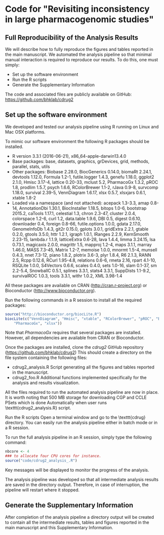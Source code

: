 # Code for "Revisiting inconsistency in large pharmacogenomic studies"


## Full Reproducibility of the Analysis Results
 
We will describe how to fully reproduce the figures and tables reported in the main manuscript. We automated the analysis pipeline so that minimal manual interaction is required to reproduce our results. To do this, one must simply:

  * Set up the software environment
  * Run the R scripts
  * Generate the Supplementary Information



The code and associated files are publicly available on GitHub: https://github.com/bhklab/cdrug2

## Set up the software environment

We developed and tested our analysis pipeline using R running on Linux and Mac OSX platforms.

To mimic our software environment the following R packages should be installed.


  * R version 3.3.1 (2016-06-21), x86_64-apple-darwin13.4.0
  * Base packages: base, datasets, graphics, grDevices, grid, methods, parallel, stats, utils
  * Other packages: Biobase 2.28.0, BiocGenerics 0.14.0, biomaRt 2.24.1, devtools 1.12.0, Formula 1.2-1, futile.logger 1.4.3, genefu 1.18.0, ggplot2 2.1.0, Hmisc 3.17-4, lattice 0.20-33, mclust 5.2, PharmacoGx 1.3.2, pROC 1.8, prodlim 1.5.7, psych 1.6.6, RColorBrewer 1.1-2, rJava 0.9-8, survcomp 1.18.0, survival 2.39-5, VennDiagram 1.6.17, xlsx 0.5.7, xlsxjars 0.6.1, xtable 1.8-2
  * Loaded via a namespace (and not attached): acepack 1.3-3.3, amap 0.8-14, AnnotationDbi 1.30.1, BiocInstaller 1.18.5, bitops 1.0-6, bootstrap 2015.2, caTools 1.17.1, celestial 1.3, chron 2.3-47, cluster 2.0.4, colorspace 1.2-6, curl 1.2, data.table 1.9.6, DBI 0.5, digest 0.6.10, downloader 0.4, foreign 0.8-66, futile.options 1.0.0, gdata 2.17.0, GenomeInfoDb 1.4.3, git2r 0.15.0, gplots 3.0.1, gridExtra 2.2.1, gtable 0.2.0, gtools 3.5.0, httr 1.2.1, igraph 1.0.1, IRanges 2.2.9, KernSmooth 2.23-15, lambda.r 1.1.9, latticeExtra 0.6-28, lava 1.4.4, limma 3.24.15, lsa 0.73.1, magicaxis 2.0.0, magrittr 1.5, mapproj 1.2-4, maps 3.1.1, marray 1.46.0, MASS 7.3-45, Matrix 1.2-7, memoise 1.0.0, mnormt 1.5-4, munsell 0.4.3, nnet 7.3-12, piano 1.8.2, plotrix 3.6-3, plyr 1.8.4, R6 2.1.3, RANN 2.5, Rcpp 0.12.6, RCurl 1.95-4.8, relations 0.6-6, rmeta 2.16, rpart 4.1-10, RSQLite 1.0.0, S4Vectors 0.6.6, scales 0.4.0, sets 1.0-16, slam 0.1-37, sm 2.2-5.4, SnowballC 0.5.1, splines 3.3.1, stats4 3.3.1, SuppDists 1.1-9.2, survivalROC 1.0.3, tools 3.3.1, withr 1.0.2, XML 3.98-1.4

All these packages are available on CRAN (http://cran.r-project.org) or Bioconductor (http://www.bioconductor.org).

Run the following commands in a R session to install all the required packages:

```R
source("http://bioconductor.org/biocLite.R")
biocLite(c("VennDiagram", "Hmisc", "xtable", "RColorBrewer", "pROC", "Biobase", "genefu"
	"PharmacoGx", "xlsx"))
```

Note that *PharmacoGx* requires that several packages are installed. However, all dependencies are available from CRAN or Bioconductor.

Once the packages are installed, clone the *cdrug2* GitHub repository (https://github.com/bhklab/cdrug2) This should create a directory on the file system containing the following files:

  * cdrug2_analysis.R Script generating all the figures and tables reported in the manuscript.
  * cdrug2_foo.R Additional functions implemented specifically for the analysis and results visualization.


All the files required to run the automated analysis pipeline are now in place. It is worth noting that 500 MB storage for downloading CGP and CCLE PSets which is done Automatically when user runs \texttt{cdrug2\_analysis.R} script. 

Run the R scripts
Open a terminal window and go to the \texttt{cdrug} directory. You can easily run the analysis pipeline either in batch mode or in a R session. 

To run the full analysis pipeline in an R session, simply type the following command:

```R
nbcore <- 4
### to allocate four CPU cores for instance.
source("code/cdrug2_analysis_.R")
```

Key messages will be displayed to monitor the progress of the analysis.

The analysis pipeline was developed so that all intermediate analysis results are saved in the directory output. Therefore, in case of interruption, the pipeline will restart where it stopped.

## Generate the Supplementary Information

After completion of the analysis pipeline a directory output will be created to contain all the intermediate results, tables and figures reported in the main manuscript and this Supplementary Information.
